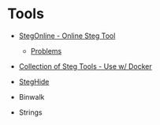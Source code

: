 # Tools

* [StegOnline - Online Steg Tool](https://georgeom.net/StegOnline/upload)
  * [Problems](https://medium.com/ctf-writeups/stegonline-a-new-steganography-tool-b4eddb8f8f57)

* [Collection of Steg Tools - Use w/ Docker](https://github.com/DominicBreuker/stego-toolkit)
* [StegHide](http://steghide.sourceforge.net/documentation/manpage.php)
* Binwalk
* Strings
